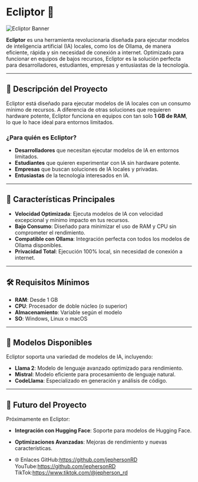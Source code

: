 # Ecliptor 🚀

![Ecliptor Banner](https://img.freepik.com/vector-premium/conjunto-chips-ia-instalar-e-icono-modo-configuracion-ia-vector-ia-simbolo-forma-ilustracion_293525-2442.jpg)

**Ecliptor** es una herramienta revolucionaria diseñada para ejecutar modelos de inteligencia artificial (IA) locales, como los de Ollama, de manera eficiente, rápida y sin necesidad de conexión a internet. Optimizado para funcionar en equipos de bajos recursos, Ecliptor es la solución perfecta para desarrolladores, estudiantes, empresas y entusiastas de la tecnología.

---

## 📌 Descripción del Proyecto

Ecliptor está diseñado para ejecutar modelos de IA locales con un consumo mínimo de recursos. A diferencia de otras soluciones que requieren hardware potente, Ecliptor funciona en equipos con tan solo **1 GB de RAM**, lo que lo hace ideal para entornos limitados.

### ¿Para quién es Ecliptor?
- **Desarrolladores** que necesitan ejecutar modelos de IA en entornos limitados.
- **Estudiantes** que quieren experimentar con IA sin hardware potente.
- **Empresas** que buscan soluciones de IA locales y privadas.
- **Entusiastas** de la tecnología interesados en IA.

---

## 🚀 Características Principales

- **Velocidad Optimizada**: Ejecuta modelos de IA con velocidad excepcional y mínimo impacto en tus recursos.
- **Bajo Consumo**: Diseñado para minimizar el uso de RAM y CPU sin comprometer el rendimiento.
- **Compatible con Ollama**: Integración perfecta con todos los modelos de Ollama disponibles.
- **Privacidad Total**: Ejecución 100% local, sin necesidad de conexión a internet.

---

## 🛠️ Requisitos Mínimos

- **RAM**: Desde 1 GB
- **CPU**: Procesador de doble núcleo (o superior)
- **Almacenamiento**: Variable según el modelo
- **SO**: Windows, Linux o macOS

---

## 📂 Modelos Disponibles

Ecliptor soporta una variedad de modelos de IA, incluyendo:

- **Llama 2**: Modelo de lenguaje avanzado optimizado para rendimiento.
- **Mistral**: Modelo eficiente para procesamiento de lenguaje natural.
- **CodeLlama**: Especializado en generación y análisis de código.

---

## 🔮 Futuro del Proyecto

Próximamente en Ecliptor:
- **Integración con Hugging Face**: Soporte para modelos de Hugging Face.
- **Optimizaciones Avanzadas**: Mejoras de rendimiento y nuevas características.

- 🌐 Enlaces
GitHub:https://github.com/jephersonRD
YouTube:https://github.com/jephersonRD
TikTok:https://www.tiktok.com/@jepherson_rd
